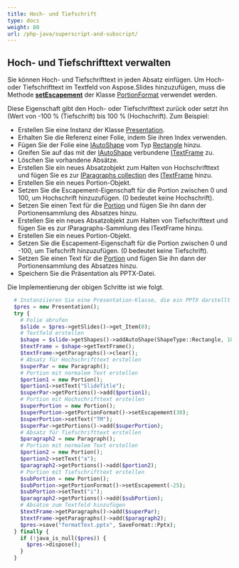 ```yaml
---
title: Hoch- und Tiefschrift
type: docs
weight: 80
url: /php-java/superscript-and-subscript/
---
```


## **Hoch- und Tiefschrifttext verwalten**
Sie können Hoch- und Tiefschrifttext in jeden Absatz einfügen. Um Hoch- oder Tiefschrifttext im Textfeld von Aspose.Slides hinzuzufügen, muss die Methode [**setEscapement**](https://reference.aspose.com/slides/php-java/aspose.slides/IBasePortionFormat#setEscapement-float-) der Klasse [PortionFormat](https://reference.aspose.com/slides/php-java/aspose.slides/PortionFormat) verwendet werden.

Diese Eigenschaft gibt den Hoch- oder Tiefschrifttext zurück oder setzt ihn (Wert von -100 % (Tiefschrift) bis 100 % (Hochschrift). Zum Beispiel:

- Erstellen Sie eine Instanz der Klasse [Presentation](https://reference.aspose.com/slides/php-java/aspose.slides/Presentation).
- Erhalten Sie die Referenz einer Folie, indem Sie ihren Index verwenden.
- Fügen Sie der Folie eine [IAutoShape](https://reference.aspose.com/slides/php-java/aspose.slides/IAutoShape) vom Typ [Rectangle](https://reference.aspose.com/slides/php-java/aspose.slides/ShapeType#Rectangle) hinzu.
- Greifen Sie auf das mit der [IAutoShape](https://reference.aspose.com/slides/php-java/aspose.slides/IAutoShape) verbundene [ITextFrame](https://reference.aspose.com/slides/php-java/aspose.slides/ITextFrame) zu.
- Löschen Sie vorhandene Absätze.
- Erstellen Sie ein neues Absatzobjekt zum Halten von Hochschrifttext und fügen Sie es zur [IParagraphs collection](https://reference.aspose.com/slides/php-java/aspose.slides/ITextFrame#getParagraphs--) des [ITextFrame](https://reference.aspose.com/slides/php-java/aspose.slides/ITextFrame) hinzu.
- Erstellen Sie ein neues Portion-Objekt.
- Setzen Sie die Escapement-Eigenschaft für die Portion zwischen 0 und 100, um Hochschrift hinzuzufügen. (0 bedeutet keine Hochschrift).
- Setzen Sie einen Text für die [Portion](https://reference.aspose.com/slides/php-java/aspose.slides/Portion) und fügen Sie ihn dann der Portionensammlung des Absatzes hinzu.
- Erstellen Sie ein neues Absatzobjekt zum Halten von Tiefschrifttext und fügen Sie es zur IParagraphs-Sammlung des ITextFrame hinzu.
- Erstellen Sie ein neues Portion-Objekt.
- Setzen Sie die Escapement-Eigenschaft für die Portion zwischen 0 und -100, um Tiefschrift hinzuzufügen. (0 bedeutet keine Tiefschrift).
- Setzen Sie einen Text für die [Portion](https://reference.aspose.com/slides/php-java/aspose.slides/Portion) und fügen Sie ihn dann der Portionensammlung des Absatzes hinzu.
- Speichern Sie die Präsentation als PPTX-Datei.

Die Implementierung der obigen Schritte ist wie folgt.

```php
  # Instanziieren Sie eine Presentation-Klasse, die ein PPTX darstellt
  $pres = new Presentation();
  try {
    # Folie abrufen
    $slide = $pres->getSlides()->get_Item(0);
    # Textfeld erstellen
    $shape = $slide->getShapes()->addAutoShape(ShapeType::Rectangle, 100, 100, 200, 100);
    $textFrame = $shape->getTextFrame();
    $textFrame->getParagraphs()->clear();
    # Absatz für Hochschrifttext erstellen
    $superPar = new Paragraph();
    # Portion mit normalem Text erstellen
    $portion1 = new Portion();
    $portion1->setText("SlideTitle");
    $superPar->getPortions()->add($portion1);
    # Portion mit Hochschrifttext erstellen
    $superPortion = new Portion();
    $superPortion->getPortionFormat()->setEscapement(30);
    $superPortion->setText("TM");
    $superPar->getPortions()->add($superPortion);
    # Absatz für Tiefschrifttext erstellen
    $paragraph2 = new Paragraph();
    # Portion mit normalem Text erstellen
    $portion2 = new Portion();
    $portion2->setText("a");
    $paragraph2->getPortions()->add($portion2);
    # Portion mit Tiefschrifttext erstellen
    $subPortion = new Portion();
    $subPortion->getPortionFormat()->setEscapement(-25);
    $subPortion->setText("i");
    $paragraph2->getPortions()->add($subPortion);
    # Absätze zum Textfeld hinzufügen
    $textFrame->getParagraphs()->add($superPar);
    $textFrame->getParagraphs()->add($paragraph2);
    $pres->save("formatText.pptx", SaveFormat::Pptx);
  } finally {
    if (!java_is_null($pres)) {
      $pres->dispose();
    }
  }
```